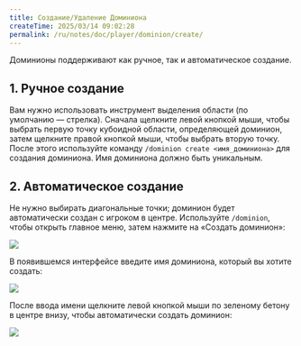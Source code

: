 ```yaml
---
title: Создание/Удаление Доминиона
createTime: 2025/03/14 09:02:28
permalink: /ru/notes/doc/player/dominion/create/
---
```


Доминионы поддерживают как ручное, так и автоматическое создание.

## 1. Ручное создание

Вам нужно использовать инструмент выделения области (по умолчанию — стрелка). Сначала щелкните левой кнопкой мыши, чтобы выбрать первую точку кубоидной области, определяющей доминион, затем щелкните правой кнопкой мыши, чтобы выбрать вторую точку. После этого используйте команду `/dominion create <имя_доминиона>` для создания доминиона. Имя доминиона должно быть уникальным.

## 2. Автоматическое создание

Не нужно выбирать диагональные точки; доминион будет автоматически создан с игроком в центре. Используйте `/dominion`, чтобы открыть главное меню, затем нажмите на «Создать доминион»:

![](/player/dominion/create/1.png)

В появившемся интерфейсе введите имя доминиона, который вы хотите создать:

![](/player/dominion/create/2.png)

После ввода имени щелкните левой кнопкой мыши по зеленому бетону в центре внизу, чтобы автоматически создать доминион:

![](/player/dominion/create/3.png)